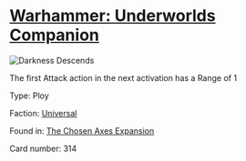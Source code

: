 # [Warhammer: Underworlds Companion](https://guidokessels.github.io/wh-underworlds)

  

![Darkness Descends](https://warhammerunderworlds.com/wp-content/uploads/sites/6/2018/02/314_ENG.png)

The first Attack action in the next activation has a Range of 1

Type: Ploy

Faction: [Universal](https://guidokessels.github.io/wh-underworlds/factions/universal)

Found in: [The Chosen Axes Expansion](https://guidokessels.github.io/wh-underworlds/locations/the-chosen-axes-expansion)

Card number: 314

